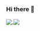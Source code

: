 ### Hi there 👋

<!--
**Syed-Mohd-Hubab/Syed-Mohd-Hubab** is a ✨ _special_ ✨ repository because its `README.md` (this file) appears on your GitHub profile.

Here are some ideas to get you started:

- 🔭 I’m currently working on ...
- 🌱 I’m currently learning ...
- 👯 I’m looking to collaborate on ...
- 🤔 I’m looking for help with ...
- 💬 Ask me about ...
- 📫 How to reach me: ...
- 😄 Pronouns: ...
- ⚡ Fun fact: ...
-->

<!--
![Anurag's GitHub stats](https://github-readme-stats.vercel.app/api?username=Syed-Mohd-Hubab&count_private=true)
![Top Langs](https://github-readme-stats.vercel.app/api/top-langs/?username=Syed-Mohd-Hubab&layout=compact&langs_count=10)
-->

<a href="https://github.com/anuraghazra/github-readme-stats">
  <img align="center" src="https://github-readme-stats.vercel.app/api?username=Syed-Mohd-Hubab&count_private=true&show_icons=true&theme=tokyonight" />
</a>
<a href="https://github.com/anuraghazra/convoychat">
  <img align="center" src="https://github-readme-stats.vercel.app/api/top-langs/?username=Syed-Mohd-Hubab&layout=compact&langs_count=10&show_icons=true&theme=tokyonight" />
</a>


